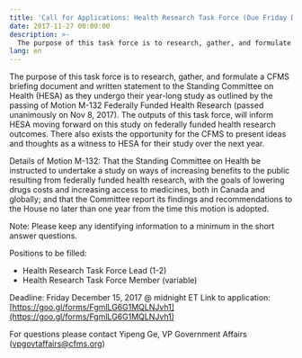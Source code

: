 ```yaml
---
title: 'Call for Applications: Health Research Task Force (Due Friday December 15, 2017)'
date: 2017-11-27 00:00:00
description: >-
  The purpose of this task force is to research, gather, and formulate a CFMS briefing document and written statement to the Standing Committee on Health (HESA) as they undergo their year-long study as outlined by the passing of Motion M-132 Federally Funded Health Research (passed unanimously on Nov 8, 2017). The outputs of this task force, will inform HESA moving forward on this study on federally funded health research outcomes. There also exists the opportunity for the CFMS to present ideas and thoughts as a witness to HESA for their study over the next year. 
lang: en
---
```

The purpose of this task force is to research, gather, and formulate a CFMS briefing document and written statement to the Standing Committee on Health (HESA) as they undergo their year-long study as outlined by the passing of Motion M-132 Federally Funded Health Research (passed unanimously on Nov 8, 2017). The outputs of this task force, will inform HESA moving forward on this study on federally funded health research outcomes. There also exists the opportunity for the CFMS to present ideas and thoughts as a witness to HESA for their study over the next year. 

Details of Motion M-132: That the Standing Committee on Health be instructed to undertake a study on ways of increasing benefits to the public resulting from federally funded health research, with the goals of lowering drugs costs and increasing access to medicines, both in Canada and globally; and that the Committee report its findings and recommendations to the House no later than one year from the time this motion is adopted.

Note: Please keep any identifying information to a minimum in the short answer questions. 

Positions to be filled:
* Health Research Task Force Lead (1-2)
* Health Research Task Force Member (variable)

Deadline: Friday December 15, 2017 @ midnight ET 
Link to application:[https://goo.gl/forms/FgmlLG6G1MQLNJvh1](https://goo.gl/forms/FgmlLG6G1MQLNJvh1)  

For questions please contact Yipeng Ge, VP Government Affairs ([vpgovtaffairs@cfms.org](javascript:void(location.href='mailto:vpgovtaffairs@cfms.org'))) 